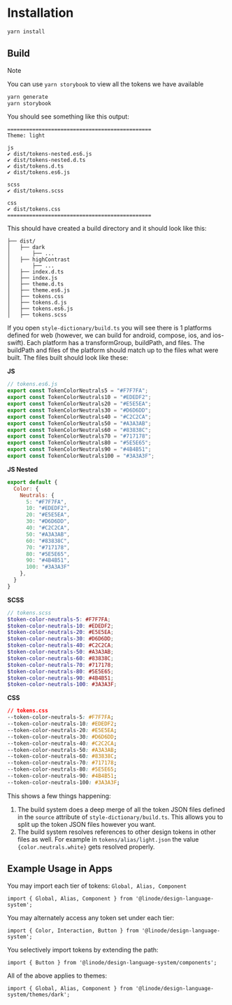 # Installation
```bash
yarn install
```

## Build
>[!note]
You can use `yarn storybook` to view all the tokens we have available

```bash
yarn generate
yarn storybook
```

You should see something like this output:
```
==============================================
Theme: light

js
✔︎ dist/tokens-nested.es6.js
✔︎ dist/tokens-nested.d.ts
✔︎ dist/tokens.d.ts
✔︎ dist/tokens.es6.js

scss
✔︎ dist/tokens.scss

css
✔︎ dist/tokens.css
==============================================
```

This should have created a build directory and it should look like this:
```
├── dist/
│   ├── dark
│       ├── ...
│   ├── highContrast
│       ├── ...
│   ├── index.d.ts
│   ├── index.js
│   ├── theme.d.ts
│   ├── theme.es6.js
│   ├── tokens.css
│   ├── tokens.d.js
│   ├── tokens.es6.js
│   ├── tokens.scss
```

If you open `style-dictionary/build.ts` you will see there is 1 platforms defined for web (however, we can build for android, compose, ios, and ios-swift). Each platform has a transformGroup, buildPath, and files. The buildPath and files of the platform should match up to the files what were built. The files built should look like these:

**JS**
```js
// tokens.es6.js
export const TokenColorNeutrals5 = "#F7F7FA";
export const TokenColorNeutrals10 = "#EDEDF2";
export const TokenColorNeutrals20 = "#E5E5EA";
export const TokenColorNeutrals30 = "#D6D6DD";
export const TokenColorNeutrals40 = "#C2C2CA";
export const TokenColorNeutrals50 = "#A3A3AB";
export const TokenColorNeutrals60 = "#83838C";
export const TokenColorNeutrals70 = "#717178";
export const TokenColorNeutrals80 = "#5E5E65";
export const TokenColorNeutrals90 = "#4B4B51";
export const TokenColorNeutrals100 = "#3A3A3F";
```

**JS Nested**
```js
export default {
  Color: {
    Neutrals: {
      5: "#F7F7FA",
      10: "#EDEDF2",
      20: "#E5E5EA",
      30: "#D6D6DD",
      40: "#C2C2CA",
      50: "#A3A3AB",
      60: "#83838C",
      70: "#717178",
      80: "#5E5E65",
      90: "#4B4B51",
      100: "#3A3A3F"
    },
  }
}
```

**SCSS**
```scss
// tokens.scss
$token-color-neutrals-5: #F7F7FA;
$token-color-neutrals-10: #EDEDF2;
$token-color-neutrals-20: #E5E5EA;
$token-color-neutrals-30: #D6D6DD;
$token-color-neutrals-40: #C2C2CA;
$token-color-neutrals-50: #A3A3AB;
$token-color-neutrals-60: #83838C;
$token-color-neutrals-70: #717178;
$token-color-neutrals-80: #5E5E65;
$token-color-neutrals-90: #4B4B51;
$token-color-neutrals-100: #3A3A3F;
```

**CSS**
```css
// tokens.css
--token-color-neutrals-5: #F7F7FA;
--token-color-neutrals-10: #EDEDF2;
--token-color-neutrals-20: #E5E5EA;
--token-color-neutrals-30: #D6D6DD;
--token-color-neutrals-40: #C2C2CA;
--token-color-neutrals-50: #A3A3AB;
--token-color-neutrals-60: #83838C;
--token-color-neutrals-70: #717178;
--token-color-neutrals-80: #5E5E65;
--token-color-neutrals-90: #4B4B51;
--token-color-neutrals-100: #3A3A3F;
```

This shows a few things happening:
1. The build system does a deep merge of all the token JSON files defined in the `source` attribute of `style-dictionary/build.ts`. This allows you to split up the token JSON files however you want.
2. The build system resolves references to other design tokens in other files as well. For example in `tokens/alias/light.json` the value `{color.neutrals.white}` gets resolved properly.

## Example Usage in Apps

You may import each tier of tokens: `Global, Alias, Component`
```
import { Global, Alias, Component } from '@linode/design-language-system';
```

You may alternately access any token set under each tier:
```
import { Color, Interaction, Button } from '@linode/design-language-system';
```

You selectively import tokens by extending the path:
```
import { Button } from '@linode/design-language-system/components';
```

All of the above applies to themes:
```
import { Global, Alias, Component } from '@linode/design-language-system/themes/dark';
```